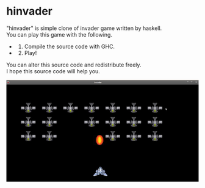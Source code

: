# hinvader  
"hinvader" is simple clone of invader game written by haskell.  
You can play this game with the following.  
* 1. Compile the source code with GHC.
* 2. Play!  
  
You can alter this source code and redistribute freely.  
I hope this source code will help you.  

![Screenshot](https://github.com/akawashiro/hinvader/blob/master/screenshot.png)
